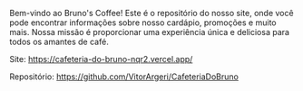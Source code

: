 Bem-vindo ao Bruno's Coffee! Este é o repositório do nosso site, onde você pode encontrar informações sobre nosso cardápio, promoções e muito mais. Nossa missão é proporcionar uma experiência única e deliciosa para todos os amantes de café.

Site:
https://cafeteria-do-bruno-nqr2.vercel.app/

Repositório:
https://github.com/VitorArgeri/CafeteriaDoBruno